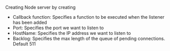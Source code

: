 Creating Node server by creating 
- Callback function: Specifies a function to be executed when the listener has been added
- Port: Specifies the port we want to listen to
- HostName: Specifies the IP address we want to listen to
- Backlog: Specifies the max length of the queue of pending connections. Default 511
